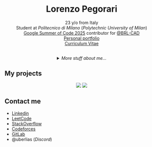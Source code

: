 <div align="center">
    <h1>Lorenzo Pegorari</h1>
    <p>23 y/o from Italy
        <br>
        Student at <em>Politecnico di Milano</em> (<em>Polytechnic University of Milan</em>)
        <br>
        <a href="https://summerofcode.withgoogle.com/programs/2025/projects/25f08iuM">Google Summer of Code 2025</a> contributor for <a href="https://github.com/BRL-CAD">@BRL-CAD</a>
        <br>
        <a href="https://lorenzopegorari.github.io/">Personal portfolio</a>
        <br>
        <a href="https://lorenzopegorari.github.io/cv-resume/">Curriculum Vitae</a>
    </p>
</div>

<br />

<details>
<summary align="center">
    <em>More stuff about me...</em>
</summary>

<br />
<div align="center">
    <img height=180 src="https://github-readme-stats.vercel.app/api?username=LorenzoPegorari&title_color=A5444D&text_color=C0C6CC&icon_color=F5E97A&border_color=3D444D&bg_color=0D1117&show_icons=true&card_width=300&count_private=true&include_all_commits=true" />
    <img height=180 src="https://github-readme-stats.vercel.app/api/top-langs/?username=LorenzoPegorari&title_color=A5444D&text_color=E0E6EC&border_color=3D444D&bg_color=0D1117&layout=compact&card_width=200&langs_count=8" />
</div>

<div align="center">
    <img src="https://github-profile-trophy.vercel.app/?username=LorenzoPegorari&column=5&margin-w=4&margin-h=7&no-frame=true&no-bg=true&theme=monokai&title=Commits,Experience,PullRequest,Repositories,Stars" />
</div>

## Skills

<div align="center">

### Application Development

| Programming language | Proficiency         |
| -------------------- | ------------------- |
| C                    | Self evaluation: C  |
| Python 3             | Self evaluation: C+ |
| RISC-V               | Self evaluation: B- |
| MIPS                 | Self evaluation: B- |

### Web technologies

| Programming language | Proficiency         |
| -------------------- | ------------------- |
| HTML5                | Self evaluation: B+ |
| CSS                  | Self evaluation: B  |
| SASS                 | Self evaluation: C+ |

### Other languages

| Programming language | Proficiency         |
| -------------------- | ------------------- |
| LaTex                | Self evaluation: B+ |
| SPASS                | Self evaluation: C- |

### Productivity utilities

| Programming language | Proficiency         |
| -------------------- | ------------------- |
| Microsoft Office     | Self evaluation: B+ |
| Microsoft Word       | Self evaluation: B  |
| Google Sheets        | Self evaluation: B+ |

### Spoken languages

| Language | Proficiency                                                                 |
| -------- | --------------------------------------------------------------------------- |
| Italian  | Native language                                                             |
| English  | Full professional proficiency (Cambridge English: First FCE, CEFR Level C1) |

</div>
  
</details>

## My projects

<div align="center">
    <a href="https://github.com/LorenzoPegorari/SimplyColorful"><img src="https://github-readme-stats.vercel.app/api/pin/?username=LorenzoPegorari&title_color=A5444D&text_color=F0F6FC&icon_color=F5E97A&border_color=3D444D&bg_color=0D1117&show_icons=true&description_lines_count=2&repo=SimplyColorful" /></a>
    <a href="https://github.com/LorenzoPegorari/GSoC25-report"><img src="https://github-readme-stats.vercel.app/api/pin/?username=LorenzoPegorari&title_color=A5444D&text_color=F0F6FC&icon_color=F5E97A&border_color=3D444D&bg_color=0D1117&show_icons=true&description_lines_count=2&repo=GSoC25-report" /></a>
</div>

## Contact me

- [Linkedin](https://linkedin.com/in/lorenzopegorari)
- [LeetCode](https://leetcode.com/LorenzoPegorari/)
- [StackOverflow](https://stackoverflow.com/users/27418243/lorenzo-pegorari)
- [Codeforces](https://codeforces.com/profile/LorePego)
- [GitLab](https://gitlab.gnome.org/LorenzoPegorari)
- @uberlias (*Discord*)
